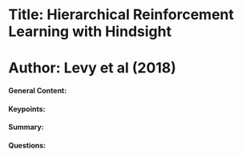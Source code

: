 # Title: Hierarchical Reinforcement Learning with Hindsight

# Author: Levy et al (2018)

#### General Content: 


#### Keypoints: 


#### Summary:
	

#### Questions: 
